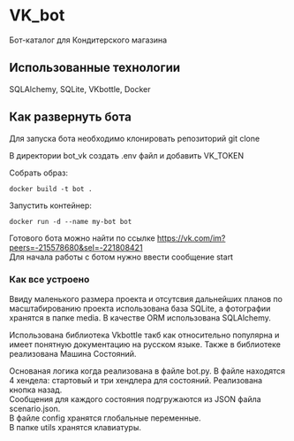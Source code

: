 # VK_bot
Бот-каталог для Кондитерского магазина

## Использованные технологии
SQLAlchemy, SQLite, VKbottle, Docker

## Как развернуть бота
Для запуска бота необходимо клонировать репозиторий git clone 

В директории bot_vk создать .env файл и добавить VK_TOKEN

Собрать образ:
```
docker build -t bot .
```

Запустить контейнер:
```
docker run -d --name my-bot bot
```

Готового бота можно найти по ссылке https://vk.com/im?peers=-215578680&sel=-221808421  
Для начала работы с ботом нужно ввести сообщение start

### Как все устроено

Ввиду маленького размера проекта и отсутсвия дальнейших планов по масштабированию проекта использована база SQLite, а фотографии хранятся в папке media.
В качестве ORM использована SQLAlchemy.

Использована библиотека Vkbottle такб как относительно популярна и имеет понятную документацию на русском языке. Также в библиотеке реализована Машина Состояний.

Основаная логика когда реализована в файле bot.py. В файле находятся 4 хендела: стартовый и три хендлера для состояний.
Реализована кнопка назад.  
Сообщения для каждого состояния подгружаются из JSON файла scenario.json.  
В файле config хранятся глобальные переменные.  
В папке utils хранятся клавиатуры. 




